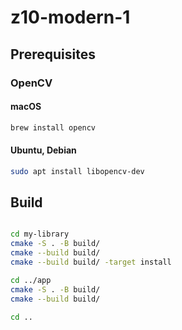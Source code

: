 # z10-modern-1

## Prerequisites

### OpenCV

#### macOS

```bash
brew install opencv
```

#### Ubuntu, Debian

```bash
sudo apt install libopencv-dev
```


## Build

```bash

cd my-library
cmake -S . -B build/
cmake --build build/
cmake --build build/ -target install

cd ../app
cmake -S . -B build/
cmake --build build/

cd ..

```